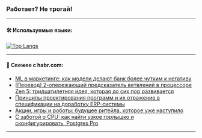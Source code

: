 ### Работает? Не трогай!

---
<!--
#### 🛠️ Technical stack:

![Java](https://img.shields.io/badge/Java-informational?logo=Oracle&style=flat&logoColor=white&color=FF4500)
![Kotlin](https://img.shields.io/badge/Kotlin-informational?logo=Kotlin&style=flat&logoColor=white&color=774D97)
![TS](https://img.shields.io/badge/TypeScript-informational?logo=typeScript&style=flat&logoColor=black&color=017acc)
![Python](https://img.shields.io/badge/Python-informational?logo=Python&style=flat&logoColor=black&color=ffdd54) <br>
![Spring](https://img.shields.io/badge/Spring-informational?logo=Spring&style=flat&logoColor=white&color=6DB33F) 
![SpringBoot](https://img.shields.io/badge/SpringBoot-informational?logo=SpringBoot&style=flat&logoColor=white&color=6DB33F)
![Nest](https://img.shields.io/badge/NestJS-informational?logo=NestJS&style=flat&logoColor=white&color=E0234E) 
![NodeJS](https://img.shields.io/badge/NodeJS-informational?logo=node.js&style=flat&logoColor=white&color=70A760)<br>
![PostgreSQL](https://img.shields.io/badge/PostgreSQL-informational?logo=PostgreSQL&style=flat&logoColor=white&color=DAA520)
![MongoDB](https://img.shields.io/badge/MongoDB-informational?logo=MongoDB&style=flat&logoColor=white&color=870000)
![Apache](https://img.shields.io/badge/Apache-informational?logo=apache&style=flat&logoColor=white&color=f74e28)

___ 
-->

#### 🛠️ Используемые языки:

[![Top Langs](https://github-readme-stats-u2qms2cxw-advtsettinggmailcoms-projects.vercel.app/api/top-langs/?username=zloylis&langs_count=10&hide_title=true&title_color=e6edf3&size_weight=0.5&count_weight=0.5&layout=compact&hide_progress=true&hide_border=true&theme=dracula)](https://github.com/zloylis)

<!---


####  :octocat:&nbsp;&nbsp; Статистика:

![GitHub stats](https://github-readme-stats-u2qms2cxw-advtsettinggmailcoms-projects.vercel.app/api?username=zloylis&show_icons=true&hide_border=true&theme=dracula&title_color=e6edf3&include_all_commits=true&count_private=true&hide_rank=false&hide_title=true&rank_icon=github)
-->
---

#### 💬 Свежее с habr.com:

<!-- BLOG-POST-LIST:START -->
- [ML в маркетинге: как модели делают банк более чутким к негативу](https://habr.com/ru/companies/tbank/articles/832580/?utm_source=habrahabr&utm_medium=rss&utm_campaign=832580)
- [[Перевод] 2-опережающий предсказатель ветвлений в процессоре Zen 5: тридцатилетняя идея, которая до сих пор развивается](https://habr.com/ru/articles/832718/?utm_source=habrahabr&utm_medium=rss&utm_campaign=832718)
- [Принципы проектирования программ и их отражение в спецификации на доработку ERP-системы](https://habr.com/ru/articles/832594/?utm_source=habrahabr&utm_medium=rss&utm_campaign=832594)
- [Акции, игры и роботы: будущее ритейла, которое уже наступило](https://habr.com/ru/specials/832604/?utm_source=habrahabr&utm_medium=rss&utm_campaign=832604)
- [С заботой о CPU: как найти узкое горлышко и сконфигурировать  Postgres Pro](https://habr.com/ru/companies/postgrespro/articles/830790/?utm_source=habrahabr&utm_medium=rss&utm_campaign=830790)
<!-- BLOG-POST-LIST:END -->

---
